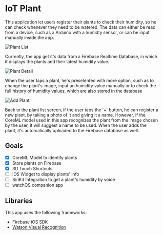 # IoT Plant

This application let users register their plants to check their humidity, so he can check whenever they need to be watered. The data can either be read from a device, such as a Arduino with a humidty sensor, or can be input manually inside the app.

![Plant List](https://d3r69eeiwn2k86.cloudfront.net/items/403a1B3s0L0S3p2k3S1P/plant1.png)

Currently, the app get it's data from a Firebase Realtime Database, in which it displays the plants and their latest humidity value. 

![Plant Detail](https://d3r69eeiwn2k86.cloudfront.net/items/0g070U1O2c2w0f1x310d/plant2.png)

When the user taps a plant, he's presetented with more option, such as to change the plant's image, input an humidity value manually or to check the full history of humidity values, which are also stored in the database

![Add Plant](https://d3r69eeiwn2k86.cloudfront.net/items/2B3b3U313k192T0R1u35/plant3.png)

Back to the plant list screen, if the user taps the '+' button, he can register a new plant, by taking a photo of it and giving it a name. However, if the CoreML model used in this app recognizes the plant from the image chosen by the user, it will suggest a name to be used. When the user adds the plant, it's automatically uploaded to the Firebase database as well.

## Goals

- [x] CoreML Model to identify plants
- [x] Store plants on Firebase
- [x] 3D Touch Shortcuts
- [ ] iOS Widget to display plants' info
- [ ] SiriKit Integration to get a plant's humidity by voice
- [ ] watchOS companion app

## Libraries

This app uses the following frameworks:

- [Firebase iOS SDK](https://github.com/firebase/firebase-ios-sdk)
- [Watson Visual Recognition](https://github.com/watson-developer-cloud/visual-recognition-coreml)
